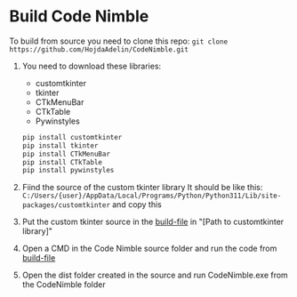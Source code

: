 # Build Code Nimble

To build from source you need to clone this repo:
`git clone https://github.com/HojdaAdelin/CodeNimble.git`

1. You need to download these libraries:
    - customtkinter
    - tkinter
    - CTkMenuBar
    - CTkTable
    - Pywinstyles
    ```sh
    pip install customtkinter
    pip install tkinter
    pip install CTkMenuBar
    pip install CTkTable
    pip install pywinstyles
    ```

2. Fiind the source of the custom tkinter library
It should be like this: `C:/Users/{user}/AppData/Local/Programs/Python/Python311/Lib/site-packages/customtkinter` and copy this

3. Put the custom tkinter source in the [build-file](build_info/build.md) in "[Path to customtkinter library]"

4. Open a CMD in the Code Nimble source folder and run the code from [build-file](build_info/build.md)

5. Open the dist folder created in the source and run CodeNimble.exe from the CodeNimble folder